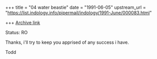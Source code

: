 +++
title = "04 water beastie"
date = "1991-06-05"
upstream_url = "https://list.indology.info/pipermail/indology/1991-June/000083.html"

+++
[Archive link](https://list.indology.info/pipermail/indology/1991-June/000083.html)


Status: RO

Thanks, i'll try to keep you apprised of any success i have.

Todd





